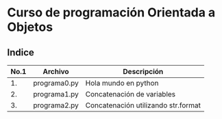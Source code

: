# Curso de programación Orientada a Objetos

## Indice

|No.1|Archivo|Descripción|
|--|--|--|
|1.|programa0.py|Hola mundo en python|
|2.|programa1.py|Concatenación de variables|
|3.|programa2.py|Concatenación utilizando str.format|